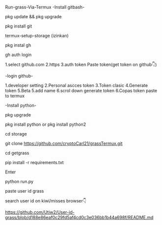 Run-grass-Via-Termux
-Install gitbash-

pkg update && pkg upgrade

pkg install git

termux-setup-storage (izinkan)

pkg instal gh

gh auth login

1.select github.com 2.https 3.auth token Paste token(get token on github👇)

-login github-

1.developer setting 2.Personal ascces token 3.Token clasic 4.Generate token 5.Beta 5.add name 6.scrol down generate token 6.Copas token paste to termux

-Install python-

pkg upgrade

pkg install python or pkg install python2

cd storage

git clone https://github.com/cryptoCarl21/grassTermux.git

cd getgrass

pip install -r requirements.txt

Enter

python run.py

paste user id grass

search user id on kiwi/misses browser👇

https://github.com/Utiw2/User-id-grass/blob/d188e86eaf0c29fd5af4cd0c3e036bb1b44a698f/README.md
